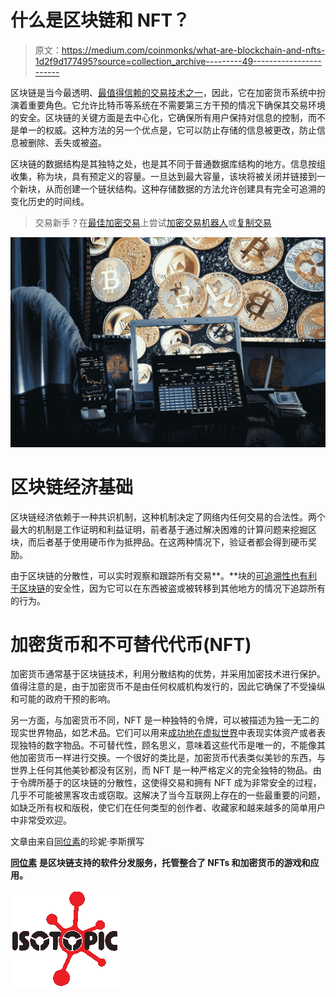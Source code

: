 # 什么是区块链和 NFT？

> 原文：<https://medium.com/coinmonks/what-are-blockchain-and-nfts-1d2f9d177495?source=collection_archive---------49----------------------->

区块链是当今最透明、[最值得信赖的交易技术之一](https://isotopic.io/)，因此，它在加密货币系统中扮演着重要角色。它允许比特币等系统在不需要第三方干预的情况下确保其交易环境的安全。区块链的关键方面是去中心化，它确保所有用户保持对信息的控制，而不是单一的权威。这种方法的另一个优点是，它可以防止存储的信息被更改，防止信息被删除、丢失或被盗。

区块链的数据结构是其独特之处，也是其不同于普通数据库结构的地方。信息按组收集，称为块，具有预定义的容量。一旦达到最大容量，该块将被关闭并链接到一个新块，从而创建一个链状结构。这种存储数据的方法允许创建具有完全可追溯的变化历史的时间线。

> 交易新手？在[最佳加密交易](/coinmonks/crypto-exchange-dd2f9d6f3769)上尝试[加密交易机器人](/coinmonks/crypto-trading-bot-c2ffce8acb2a)或[复制交易](/coinmonks/top-10-crypto-copy-trading-platforms-for-beginners-d0c37c7d698c)

![](img/5acc8f5f4de0cd1739037c3cbf8cfe1b.png)

# 区块链经济基础

区块链经济依赖于一种共识机制，这种机制决定了网络内任何交易的合法性。两个最大的机制是工作证明和利益证明，前者基于通过解决困难的计算问题来挖掘区块，而后者基于使用硬币作为抵押品。在这两种情况下，验证者都会得到硬币奖励。

由于区块链的分散性，可以实时观察和跟踪所有交易**。**块的[可追溯性也有利于区块链](https://isotopic.io/)的安全性，因为它可以在东西被盗或被转移到其他地方的情况下追踪所有的行为。

# 加密货币和不可替代代币(NFT)

加密货币通常基于区块链技术，利用分散结构的优势，并采用加密技术进行保护。值得注意的是，由于加密货币不是由任何权威机构发行的，因此它确保了不受操纵和可能的政府干预的影响。

另一方面，与加密货币不同，NFT 是一种独特的令牌，可以被描述为独一无二的现实世界物品，如艺术品。它们可以用来[成功地在虚拟世界](https://isotopic.io/)中表现实体资产或者表现独特的数字物品。不可替代性，顾名思义，意味着这些代币是唯一的，不能像其他加密货币一样进行交换。一个很好的类比是，加密货币代表类似美钞的东西，与世界上任何其他美钞都没有区别，而 NFT 是一种严格定义的完全独特的物品。由于令牌所基于的区块链的分散性，这使得交易和拥有 NFT 成为非常安全的过程，几乎不可能被黑客攻击或窃取。这解决了当今互联网上存在的一些最重要的问题，如缺乏所有权和版税，使它们在任何类型的创作者、收藏家和越来越多的简单用户中非常受欢迎。

文章由来自[同位素](https://isotopic.io/)的珍妮·李斯撰写

[**同位素**](https://isotopic.io) **是区块链支持的软件分发服务，托管整合了 NFTs 和加密货币的游戏和应用。**

![](img/3a53d45fef82b5f9fc832e2e9fe18923.png)